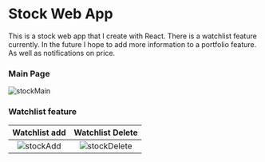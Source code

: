 # Stock Web App

This is a stock web app that I create with React. There is a watchlist feature currently. In the future I hope to add more information to a portfolio feature. As well as notifications on price. 

### Main Page
![stockMain](https://user-images.githubusercontent.com/63944775/160304910-7462e218-9ec0-4e33-9a6d-34387b592321.png)
### Watchlist feature
Watchlist add           | Watchlist Delete
:----------------------:|:----------------------:
![stockAdd](https://user-images.githubusercontent.com/63944775/160304906-9afeee51-3593-4d5d-8e59-a35af7d7a9d5.png) |![stockDelete](https://user-images.githubusercontent.com/63944775/160304908-4be49a8c-1a81-4e8c-b304-c31fc4a78d7e.png)

